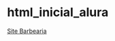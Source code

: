 # html_inicial_alura
<a href="https://wtomalves.github.io/html_inicial_alura/primeira_parte/home/barbearia.html">Site Barbearia</a>
 
